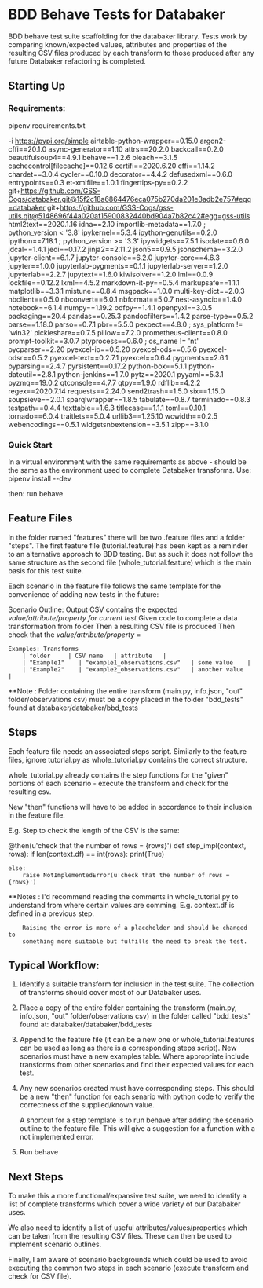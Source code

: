 # BDD Behave Tests for Databaker
 
BDD behave test suite scaffolding for the databaker library. Tests work by
comparing known/expected values, attributes and properties of the resulting
CSV files produced by each transform to those produced after any future
Databaker refactoring is completed.

## Starting Up

### Requirements:

pipenv requirements.txt

-i https://pypi.org/simple
airtable-python-wrapper==0.15.0
argon2-cffi==20.1.0
async-generator==1.10
attrs==20.2.0
backcall==0.2.0
beautifulsoup4==4.9.1
behave==1.2.6
bleach==3.1.5
cachecontrol[filecache]==0.12.6
certifi==2020.6.20
cffi==1.14.2
chardet==3.0.4
cycler==0.10.0
decorator==4.4.2
defusedxml==0.6.0
entrypoints==0.3
et-xmlfile==1.0.1
fingertips-py==0.2.2
git+https://github.com/GSS-Cogs/databaker.git@15f2c18a6864476eca075b270da201e3adb2e757#egg=databaker
git+https://github.com/GSS-Cogs/gss-utils.git@5148696f44a020af15900832440bd904a7b82c42#egg=gss-utils
html2text==2020.1.16
idna==2.10
importlib-metadata==1.7.0 ; python_version < '3.8'
ipykernel==5.3.4
ipython-genutils==0.2.0
ipython==7.18.1 ; python_version >= '3.3'
ipywidgets==7.5.1
isodate==0.6.0
jdcal==1.4.1
jedi==0.17.2
jinja2==2.11.2
json5==0.9.5
jsonschema==3.2.0
jupyter-client==6.1.7
jupyter-console==6.2.0
jupyter-core==4.6.3
jupyter==1.0.0
jupyterlab-pygments==0.1.1
jupyterlab-server==1.2.0
jupyterlab==2.2.7
jupytext==1.6.0
kiwisolver==1.2.0
lml==0.0.9
lockfile==0.12.2
lxml==4.5.2
markdown-it-py==0.5.4
markupsafe==1.1.1
matplotlib==3.3.1
mistune==0.8.4
msgpack==1.0.0
multi-key-dict==2.0.3
nbclient==0.5.0
nbconvert==6.0.1
nbformat==5.0.7
nest-asyncio==1.4.0
notebook==6.1.4
numpy==1.19.2
odfpy==1.4.1
openpyxl==3.0.5
packaging==20.4
pandas==0.25.3
pandocfilters==1.4.2
parse-type==0.5.2
parse==1.18.0
parso==0.7.1
pbr==5.5.0
pexpect==4.8.0 ; sys_platform != 'win32'
pickleshare==0.7.5
pillow==7.2.0
prometheus-client==0.8.0
prompt-toolkit==3.0.7
ptyprocess==0.6.0 ; os_name != 'nt'
pycparser==2.20
pyexcel-io==0.5.20
pyexcel-ods==0.5.6
pyexcel-odsr==0.5.2
pyexcel-text==0.2.7.1
pyexcel==0.6.4
pygments==2.6.1
pyparsing==2.4.7
pyrsistent==0.17.2
python-box==5.1.1
python-dateutil==2.8.1
python-jenkins==1.7.0
pytz==2020.1
pyyaml==5.3.1
pyzmq==19.0.2
qtconsole==4.7.7
qtpy==1.9.0
rdflib==4.2.2
regex==2020.7.14
requests==2.24.0
send2trash==1.5.0
six==1.15.0
soupsieve==2.0.1
sparqlwrapper==1.8.5
tabulate==0.8.7
terminado==0.8.3
testpath==0.4.4
texttable==1.6.3
titlecase==1.1.1
toml==0.10.1
tornado==6.0.4
traitlets==5.0.4
urllib3==1.25.10
wcwidth==0.2.5
webencodings==0.5.1
widgetsnbextension==3.5.1
zipp==3.1.0


### Quick Start

In a virtual environment with the same requirements as above - should be the
same as the environment used to complete Databaker transforms.
Use:
    pipenv install --dev

then:
    run behave

## Feature Files

In the folder named "features" there will be two .feature files and a folder "steps".
The first feature file (tutorial.feature) has been kept as a reminder to an
alternative approach to BDD testing. But as such it does not follow the same structure
as the second file (whole_tutorial.feature) which is the main basis for this test
suite.

Each scenario in the feature file follows the same template for the convenience of
adding new tests in the future:

Scenario Outline: Output CSV contains the expected *value/attribute/property for current test*
    Given code to complete a data transformation from folder <folder>
    Then a resulting CSV file is produced <CSV name>
    Then check that the *value/attribute/property* = <attribute>

    Examples: Transforms
        | folder     | CSV name   | attribute   |
        | "Example1"    | "example1_observations.csv"   | some value    |
        | "Example2"    | "example2_observations.csv"   | another value    |

**Note : Folder containing the entire transform (main.py, info.json, "out" 
folder/observations csv) must be a copy placed in the folder "bdd_tests"
found at databaker/databaker/bbd_tests

## Steps

Each feature file needs an associated steps script. Similarly to the feature
files, ignore tutorial.py as whole_tutorial.py contains the correct structure.

whole_tutorial.py already contains the step functions for the "given" portions
of each scenario - execute the transform and check for the resulting csv.

New "then" functions will have to be added in accordance to their inclusion in
the feature file.

E.g. Step to check the length of the CSV is the same:

@then(u'check that the number of rows = {rows}')
def step_impl(context, rows):
    if len(context.df) == int(rows):
        print(True)

    else:
        raise NotImplementedError(u'check that the number of rows = {rows}')

**Notes : I'd recommend reading the comments in whole_tutorial.py to understand
        from where certain values are comming. E.g. context.df is defined in
        a previous step.

        Raising the error is more of a placeholder and should be changed to
        something more suitable but fulfills the need to break the test.

## Typical Workflow:

1) Identify a suitable transform for inclusion in the test suite. The collection
    of transforms should cover most of our Databaker uses.

2) Place a copy of the entire folder containing the transform (main.py, info.json,
    "out" folder/observations csv) in the folder called "bdd_tests" found at:
    databaker/databaker/bdd_tests

3) Append to the feature file (it can be a new one or whole_tutorial.features can 
    be used as long as there is a corresponding steps script). New scenarios must
    have a new examples table. Where appropriate include transforms from other
    scenarios and find their expected values for each test.

4) Any new scenarios created must have corresponding steps. This should be a new
    "then" function for each senario with python code to verify the correctness
    of the supplied/known value.

    A shortcut for a step template is to run behave after adding the scenario 
    outline to the feature file. This will give a suggestion for a function
    with a not implemented error.

6) Run behave

## Next Steps

To make this a more functional/expansive test suite, we need to identify a list
of complete transforms which cover a wide variety of our Databaker uses.

We also need to identify a list of useful attributes/values/properties which
can be taken from the resulting CSV files. These can then be used to implement
scenario outlines.

Finally, I am aware of scenario backgrounds which could be used to avoid executing
the common two steps in each scenario (execute transform and check for CSV file).